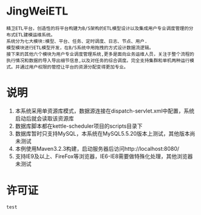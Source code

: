 

#  **JingWeiETL** 

    精卫ETL平台，创造性的将平台构建为B/S架构的ETL模型设计以及集成用户专业调度管理的分布式ETL建模运维系统。
    系统分为七大模块:模型、平台、任务、定时调度、日志、节点、用户.
    模型模块进行ETL模型开发，在B/S系统中用拖拽的方式设计数据流逻辑。
    接下来的其他六个模块为用户专业调度管理系统,更多是面向业务运维人员，关注于整个流程的执行情况和数据的导入导出细节信息,以及对任务的综合调度。完全支持集群和单机两种运行模式。并通过用户权限的管控让平台的资源分配变得更加专业。

# 说明
1. 本系统采用单资源库模式，数据源连接在dispatch-servlet.xml中配置，系统启动后就会读取该资源库
2. 数据库脚本都在kettle-scheduler项目的scripts目录下
3. 数据库暂时只支持MySQL，本系统在MySQL5.5.20版本上测试，其他版本尚未测试
4. 本例使用Maven3.2.3构建，启动服务器后访问http://localhost:8080/
5. 支持IE9及以上、FireFox等浏览器，IE6-IE8需要做特殊化处理，其他浏览器未测试

# 许可证
    test